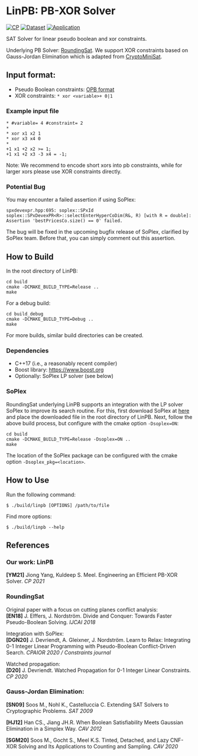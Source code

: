 # LinPB: PB-XOR Solver

[![CP](https://img.shields.io/badge/CP-2021-blue.svg)](https://drops.dagstuhl.de/opus/volltexte/2021/15349/)
[![Dataset](https://img.shields.io/badge/paper-Dataset-yellow.svg)](https://doi.org/10.5281/zenodo.5526835)
[![Application](https://img.shields.io/badge/application-ApproxMCPB-orange.svg)](https://github.com/meelgroup/approxmcpb)

SAT Solver for linear pseudo boolean and xor constraints.

Underlying PB Solver: [RoundingSat](https://gitlab.com/miao_research/roundingsat). We support XOR constraints based on Gauss-Jordan Elimination which is adapted from [CryptoMiniSat](https://github.com/msoos/cryptominisat#gauss-jordan-elimination).

## Input format:
   - Pseudo Boolean constraints: [OPB format](InputFormats.md)
   - XOR constraints: `* xor <variable>+ 0|1`
   
### Example input file

```
* #variable= 4 #constraint= 2
*
* xor x1 x2 1
* xor x3 x4 0
* 
+1 x1 +2 x2 >= 1;
+1 x1 +2 x3 -3 x4 = -1;
```

Note: We recommend to encode short xors into pb constraints, while for larger xors please use XOR constraints directly.

### Potential Bug

You may encounter a failed assertion if using SoPlex:

`spxdevexpr.hpp:695: soplex::SPxId soplex::SPxDevexPR<R>::selectEnterHyperCoDim(R&, R) [with R = double]: 
Assertion 'bestPricesCo.size() == 0' failed.`

The bug will be fixed in the upcoming bugfix release of SoPlex, clarified by SoPlex team. Before that, you can simply comment out this assertion.

## How to Build

In the root directory of LinPB:

    cd build
    cmake -DCMAKE_BUILD_TYPE=Release ..
    make

For a debug build:

    cd build_debug
    cmake -DCMAKE_BUILD_TYPE=Debug ..
    make

For more builds, similar build directories can be created.

### Dependencies

- C++17 (i.e., a reasonably recent compiler)
- Boost library: https://www.boost.org
- Optionally: SoPlex LP solver (see below)

### SoPlex

RoundingSat underlying LinPB supports an integration with the LP solver SoPlex to improve its search routine.
For this, first download SoPlex at [here](https://soplex.zib.de/download.php?fname=soplex-5.0.1.tgz) and place the downloaded file in the root directory of LinPB.
Next, follow the above build process, but configure with the cmake option `-Dsoplex=ON`:

    cd build
    cmake -DCMAKE_BUILD_TYPE=Release -Dsoplex=ON ..
    make

The location of the SoPlex package can be configured with the cmake option `-Dsoplex_pkg=<location>`.

## How to Use

Run the following command:
```
$ ./build/linpb [OPTIONS] /path/to/file
```
Find more options: 
```
$ ./build/linpb --help
```

## References

### Our work: LinPB

**[YM21]** Jiong Yang, Kuldeep S. Meel. Engineering an Efficient PB-XOR Solver. *CP 2021*

### RoundingSat

Original paper with a focus on cutting planes conflict analysis:  
**[EN18]** J. Elffers, J. Nordström. Divide and Conquer: Towards Faster Pseudo-Boolean Solving. *IJCAI 2018*

Integration with SoPlex:  
**[DGN20]** J. Devriendt, A. Gleixner, J. Nordström. Learn to Relax: Integrating 0-1 Integer Linear Programming with Pseudo-Boolean Conflict-Driven Search. *CPAIOR 2020 / Constraints journal*

Watched propagation:  
**[D20]** J. Devriendt. Watched Propagation for 0-1 Integer Linear Constraints. *CP 2020*

### Gauss-Jordan Elimination:

**[SN09]** Soos M., Nohl K., Castelluccia C. Extending SAT Solvers to Cryptographic Problems. *SAT 2009*

**[HJ12]** Han CS., Jiang JH.R. When Boolean Satisfiability Meets Gaussian Elimination in a Simplex Way. *CAV 2012*

**[SGM20]** Soos M., Gocht S., Meel K.S. Tinted, Detached, and Lazy CNF-XOR Solving and Its Applications to Counting and Sampling. *CAV 2020*


